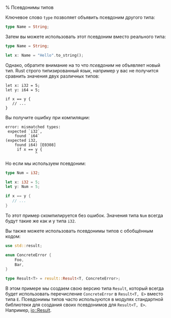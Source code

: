 % Псевдонимы типов

Ключевое слово `type` позволяет объявить псевдоним другого типа:

```rust
type Name = String;
```

Затем вы можете использовать этот псевдоним вместо реального типа:

```rust
type Name = String;

let x: Name = "Hello".to_string();
```

Однако, обратите внимание на то что *псевдоним* не объявляет новый тип. Rust
строго типизированный язык, например у вас не получится сравнить значения двух
различных типов:

```rust,ignore
let x: i32 = 5;
let y: i64 = 5;

if x == y {
   // ...
}
```

Вы получите ошибку при компиляции:

```text
error: mismatched types:
 expected `i32`,
    found `i64`
(expected i32,
    found i64) [E0308]
     if x == y {
             ^
```

Но если мы используем псевдоним:

```rust
type Num = i32;

let x: i32 = 5;
let y: Num = 5;

if x == y {
   // ...
}
```

То этот пример скомпилируется без ошибок. Значения типа `Num` всегда будут такие
же как и у типа `i32`.

Вы также можете использовать псевдонимы типов с обобщённым кодом:

```rust
use std::result;

enum ConcreteError {
    Foo,
    Bar,
}

type Result<T> = result::Result<T, ConcreteError>;
```

В этом примере мы создаем свою версию типа `Result`, который всегда будет
использовать перечисление `ConcreteError` в `Result<T, E>` вместо типа `E`.
Псевдонимы типов часто используются в модулях стандартной библиотеки для
создания своих псевдонимов для `Result<T, E>`. Например, [io::Result][ioresult].

[ioresult]: http://doc.rust-lang.org/std/io/type.Result.html
